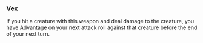 ### Vex
If you hit a creature with this weapon and deal damage to the creature, you have Advantage on your next attack roll against that creature before the end of your next turn.
